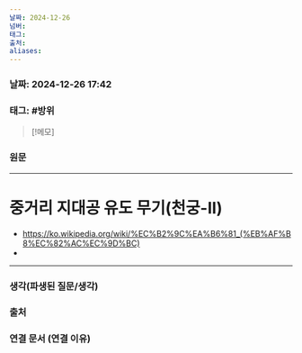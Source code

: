 ```yaml
---
날짜: 2024-12-26
넘버: 
태그: 
출처: 
aliases:
---
```

### 날짜:  2024-12-26 17:42

### 태그: #방위

>[!메모]
>

### 원문
---
# 중거리 지대공 유도 무기(천궁-II)
- https://ko.wikipedia.org/wiki/%EC%B2%9C%EA%B6%81_(%EB%AF%B8%EC%82%AC%EC%9D%BC)
- 

---
### 생각(파생된 질문/생각)

### 출처

### 연결 문서 (연결 이유)
